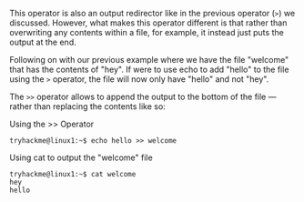 This operator is also an output redirector like in the previous operator (`>`) we discussed. However, what makes this operator different is that rather than overwriting any contents within a file, for example, it instead just puts the output at the end.

Following on with our previous example where we have the file "welcome" that has the contents of "hey". If were to use echo to add "hello" to the file using the `>` operator, the file will now only have "hello" and not "hey".

The `>>` operator allows to append the output to the bottom of the file — rather than replacing the contents like so:

Using the >> Operator

```shell-session
tryhackme@linux1:~$ echo hello >> welcome
```

Using cat to output the "welcome" file

```shell-session
tryhackme@linux1:~$ cat welcome
hey
hello
```
